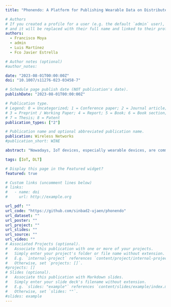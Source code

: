 ```yaml
---
title: "Phonendo: A Platform for Publishing Wearable Data on Distributed Ledger Technologies"

# Authors
# If you created a profile for a user (e.g. the default `admin` user), write the username (folder name) here
# and it will be replaced with their full name and linked to their profile.
authors:
  - Francisco Moya
  - admin
  - Luis Martínez
  - Fco Javier Estrella

# Author notes (optional)
#author_notes:

date: "2023-08-01T00:00:00Z"
doi: "10.1007/s11276-023-03458-7"

# Schedule page publish date (NOT publication's date).
publishDate: "2023-08-01T00:00:00Z"

# Publication type.
# Legend: 0 = Uncategorized; 1 = Conference paper; 2 = Journal article;
# 3 = Preprint / Working Paper; 4 = Report; 5 = Book; 6 = Book section;
# 7 = Thesis; 8 = Patent
publication_types: ["2"]

# Publication name and optional abbreviated publication name.
publication: Wireless Networks
#publication_short: WINE

abstract: "Nowadays, IoT devices, especially wearable devices, are commonly integrated into modern intelligent healthcare software. These devices enable medical practitioners to monitor pervasively patients' parameters outside the clinical environment. However, the ease of manipulating wearable devices and their data streams raises concerns regarding patient privacy and data trust. DLT offer solutions to enhance resistance against information manipulation and eliminate single points of failure. By leaveraging DLT, wearable-based solutions can be developed with a wider range of capabilities. This paper carries out an analysis of shortcomings, limitations, potential applications and needs in the medical domain, to introduce Phonendo 1.0, a DLT-IoT-based platform designed to capture data streams from wearable devices and publishing them on a DLTI. The architecture and its difference services are justified based on the identified needs and challenges in the medical domain."

tags: [IoT, DLT]

# Display this page in the Featured widget?
featured: true

# Custom links (uncomment lines below)
# links:
#   - name: doi
#     url: http://example.org

url_pdf: ""
url_code: "https://github.com/sinbad2-ujaen/phonendo"
url_dataset: ""
url_poster: ""
url_project: ""
url_slides: ""
url_source: ""
url_video: ""
# Associated Projects (optional).
#   Associate this publication with one or more of your projects.
#   Simply enter your project's folder or file name without extension.
#   E.g. `internal-project` references `content/project/internal-project/index.md`.
#   Otherwise, set `projects: []`.
#projects: []
# Slides (optional).
#   Associate this publication with Markdown slides.
#   Simply enter your slide deck's filename without extension.
#   E.g. `slides: "example"` references `content/slides/example/index.md`.
#   Otherwise, set `slides: ""`.
#slides: example
---
```

